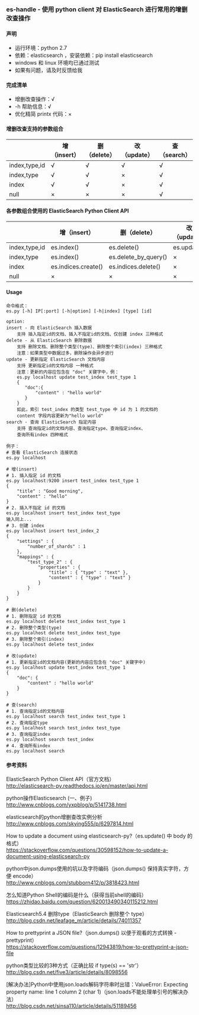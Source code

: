 ### es-handle - 使用 python client 对 ElasticSearch 进行常用的增删改查操作

#### 声明
* 运行环境：python 2.7
* 依赖：elasticsearch ，安装依赖：pip install elasticsearch
* windows 和 linux 环境均已通过测试 
* 如果有问题，请及时反馈给我

#### 完成清单
* 增删改查操作：√ 
* -h 帮助信息：√
* 优化精简 printx 代码：×


#### 增删改查支持的参数组合


| | 增（insert） | 删（delete） | 改（update） | 查（search） |
| -------- | -------- | -------- | -------- | -------- |
| index,type,id | √     | √     | √     | √     |
| index,type    | √     | √     | ×     | √     |
| index         | √     | √     | ×     | √     |
| null          | ×     | ×     | ×     | √     |

    
#### 各参数组合使用的 ElasticSearch Python Client API

| | 增（insert） | 删（delete）       | 改（update） | 查（search） |
| -------- | -------- | -------------| -------- | -------- |
| index,type,id | es.index()         | es.delete()          | es.update() | es.get()    |
| index,type    | es.index()         | es.delete_by_query() | ×           | es.search() |
| index         | es.indices.create()| es.indices.delete()  | ×           | es.search() |
| null          | ×                  | ×                    | ×           | es.search() |

#### Usage
```
命令格式：
es.py [-h] IP[:port] [-h|option] [-h|index] [type] [id]

option:
insert - 向 ElasticSearch 插入数据
    支持 插入指定id的文档、插入不指定id的文档、仅创建 index 三种格式
delete - 从 ElasticSearch 删除数据
    支持 删除文档、删除整个类型(type)、删除整个索引(index) 三种格式
    注意：如果类型中数据过多，删除操作会异步进行
update - 更新指定 ElasticSearch 文档内容
    支持 更新指定id的文档内容 一种格式
    注意：更新的内容应包含在 "doc" 关键字中，例：
    es.py localhost update test_index test_type 1
    {
       "doc":{
           "content" : "hello world"
       }
    }
    如此，索引 test_index 的类型 test_type 中 id 为 1 的文档的
    content 字段内容更新为"hello world"
search - 查询 ElasticSearch 指定内容
    支持 查询指定id的文档内容、查询指定type、查询指定index、
    查询所有index 四种格式

例子：
# 查看 ElasticSearch 连接状态
es.py localhost

# 增(insert)
# 1. 插入指定 id 的文档
es.py localhost:9200 insert test_index test_type 1
{
    "title" : "Good morning",
    "content" : "hello"
}
# 2. 插入不指定 id 的文档
es.py localhost insert test_index test_type
输入同上...
# 3. 创建 index
es.py localhost insert test_index_2
{
    "settings" : {
        "number_of_shards" : 1
    },
    "mappings" : {
        "test_type_2" : {
            "properties" : {
                "title" : { "type" : "text" },
                "content" : { "type" : "text" }
            }
        }
    }
}

# 删(delete)
# 1. 删除指定 id 的文档
es.py localhost delete test_index test_type 1
# 2. 删除整个类型(type)
es.py localhost delete test_index test_type
# 3. 删除整个索引(index)
es.py localhost delete test_index

# 改(update)
# 1. 更新指定id的文档内容(更新的内容应包含在 "doc" 关键字中)
es.py localhost update test_index test_type 1
{
    "doc": {
        "content" : "hello world"
    }
}

# 查(search)
# 1. 查询指定id的文档内容
es.py localhost search test_index test_type 1
# 2. 查询指定type
es.py localhost search test_index test_type
# 3. 查询指定index
es.py localhost search test_index
# 4. 查询所有index
es.py localhost search
```

#### 参考资料
ElasticSearch Python Client API（官方文档）  
http://elasticsearch-py.readthedocs.io/en/master/api.html

python操作Elasticsearch (一、例子)  
http://www.cnblogs.com/yxpblog/p/5141738.html

elasticsearch的python增删查改实例分析  
http://www.cnblogs.com/skying555/p/6297814.html

How to update a document using elasticsearch-py?（es.update() 中 body 的格式）  
https://stackoverflow.com/questions/30598152/how-to-update-a-document-using-elasticsearch-py

python中json.dumps使用的坑以及字符编码（json.dumps() 保持真实字符，方便 encode）  
http://www.cnblogs.com/stubborn412/p/3818423.html

怎么知道Python Shell的编码是什么（获得当前shell的编码）  
https://zhidao.baidu.com/question/620013490340115212.html

Elasticsearch5.4 删除type（ElasticSearch 删除整个 type）  
http://blog.csdn.net/leafage_m/article/details/74011357

How to prettyprint a JSON file?（json.dumps() 以便于观看的方式转换 - prettyprint）  
https://stackoverflow.com/questions/12943819/how-to-prettyprint-a-json-file

python类型比较的3种方式（正确比较 if type(s) == 'str'）  
http://blog.csdn.net/five3/article/details/8098556

[解决办法]Python中使用json.loads解码字符串时出错：ValueError: Expecting property name: line 1 column 2 (char 1)（json.loads不能处理单引号的解决办法）  
http://blog.csdn.net/sinsa110/article/details/51189456





